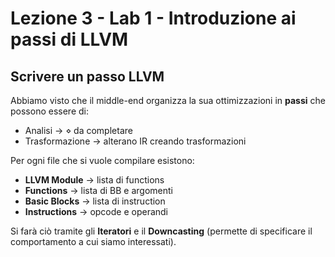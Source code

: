 # Lezione 3 - Lab 1 - Introduzione ai passi di LLVM

## Scrivere un passo LLVM

Abbiamo visto che il middle-end organizza la sua ottimizzazioni in **passi** che possono essere di:
- Analisi -> $\diamond$ da completare 
- Trasformazione -> alterano IR creando trasformazioni

Per ogni file che si vuole compilare esistono:
- **LLVM Module**   $\longrightarrow$ lista di functions
- **Functions**     $\longrightarrow$ lista di BB e argomenti
- **Basic Blocks**  $\longrightarrow$ lista di instruction
- **Instructions**  $\longrightarrow$ opcode e operandi

Si farà ciò tramite gli **Iteratori** e il **Downcasting** (permette di specificare il comportamento a cui siamo interessati).
